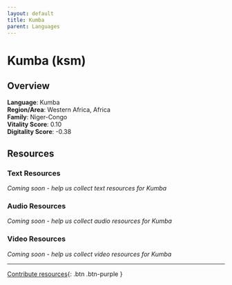 ```yaml
---
layout: default
title: Kumba
parent: Languages
---
```


# Kumba (ksm)

## Overview

**Language**: Kumba  
**Region/Area**: Western Africa, Africa  
**Family**: Niger-Congo  
**Vitality Score**: 0.10  
**Digitality Score**: -0.38  

## Resources

### Text Resources
*Coming soon - help us collect text resources for Kumba*

### Audio Resources
*Coming soon - help us collect audio resources for Kumba*

### Video Resources
*Coming soon - help us collect video resources for Kumba*

---

[Contribute resources](https://fairtrain.github.io/){: .btn .btn-purple }
